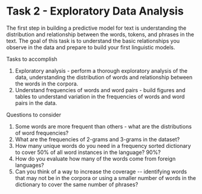 # Task 2 - Exploratory Data Analysis

The first step in building a predictive model for text is understanding the distribution and relationship between the words, tokens, and phrases in the text. The goal of this task is to understand the basic relationships you observe in the data and prepare to build your first linguistic models.

Tasks to accomplish

1. Exploratory analysis - perform a thorough exploratory analysis of the data, understanding the distribution of words and relationship between the words in the corpora. 
2. Understand frequencies of words and word pairs - build figures and tables to understand variation in the frequencies of words and word pairs in the data.

Questions to consider

1. Some words are more frequent than others - what are the distributions of word frequencies? 
2. What are the frequencies of 2-grams and 3-grams in the dataset? 
3. How many unique words do you need in a frequency sorted dictionary to cover 50% of all word instances in the language? 90%? 
4. How do you evaluate how many of the words come from foreign languages? 
5. Can you think of a way to increase the coverage -- identifying words that may not be in the corpora or using a smaller number of words in the dictionary to cover the same number of phrases?